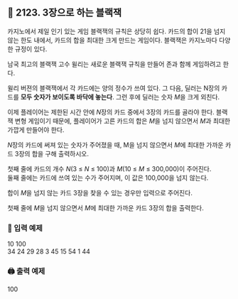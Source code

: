 ## 🏁 2123. 3장으로 하는 블랙잭
카지노에서 제일 인기 있는 게임 블랙잭의 규칙은 상당히 쉽다. 카드의 합이 21을 넘지 않는 한도 내에서, 카드의 합을 최대한 크게 만드는 게임이다. 블랙잭은 카지노마다 다양한 규정이 있다.

남국 최고의 블랙잭 고수 윌리는 새로운 블랙잭 규칙을 만들어 존과 함께 게임하려고 한다.

윌리 버젼의 블랙잭에서 각 카드에는 양의 정수가 쓰여 있다. 그 다음, 딜러는 N장의 카드를 **모두 숫자가 보이도록 바닥에 놓는다**. 그런 후에 딜러는 숫자 $M$을 크게 외친다.

이제 플레이어는 제한된 시간 안에 $N$장의 카드 중에서 3장의 카드를 골라야 한다. 블랙잭 변형 게임이기 때문에, 플레이어가 고른 카드의 합은 $M$을 넘지 않으면서 $M$과 최대한 가깝게 만들어야 한다.

$N$장의 카드에 써져 있는 숫자가 주어졌을 때, M을 넘지 않으면서 $M$에 최대한 가까운 카드 3장의 합을 구해 출력하시오.

첫째 줄에 카드의 개수 $N$(3 ≤ $N$ ≤ 100)과 $M$(10 ≤ $M$ ≤ 300,000)이 주어진다. 
<br>둘째 줄에는 카드에 쓰여 있는 수가 주어지며, 이 값은 100,000을 넘지 않는다.

합이 $M$을 넘지 않는 카드 3장을 찾을 수 있는 경우만 입력으로 주어진다.

첫째 줄에 $M$을 넘지 않으면서 $M$에 최대한 가까운 카드 3장의 합을 출력한다.

### 📝 입력 예제
10 100<br>
34 24 29 28 3 45 15 54 1 44

### 🖨️ 출력 예제
100